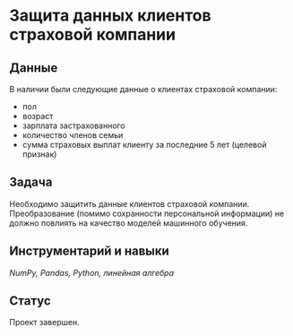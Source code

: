 # Защита данных клиентов страховой компании

## Данные

В наличии были следующие данные о клиентах страховой компании:
- пол
- возраст
- зарплата застрахованного
- количество членов семьи
- сумма страховых выплат клиенту за последние 5 лет (целевой признак)

## Задача

Необходимо защитить данные клиентов страховой компании. Преобразование (помимо сохранности персональной информации) не должно повлиять на качество моделей машинного обучения. 

## Инструментарий и навыки

*NumPy, Pandas, Python, линейная алгебра*

## Статус

Проект завершен.